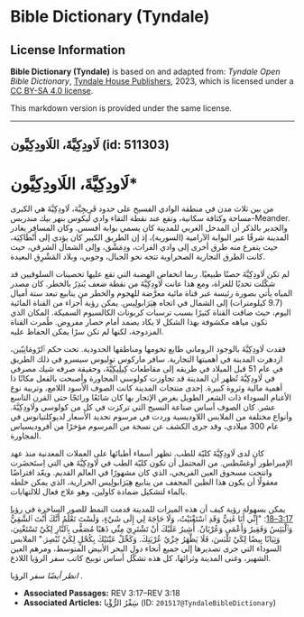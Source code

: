 # Bible Dictionary (Tyndale)

## License Information

**Bible Dictionary (Tyndale)** is based on and adapted from: _Tyndale Open Bible Dictionary_, [Tyndale House Publishers](https://tyndaleopenresources.com/), 2023, which is licensed under a [CC BY-SA 4.0 license](https://creativecommons.org/licenses/by-sa/4.0/legalcode.en).

This markdown version is provided under the same license.



--------------------------------

## لَاودِكِيَّةَ، اللَاودِكِيَّون (id: 511303)

لَاودِكِيَّةَ، اللَاودِكِيَّون\*
================================

من بين ثلاث مدن في منطقة الوادي الفسيح على حدود فَرِيجِيَّةَ، لَاودِكِيَّةَ هي الكبرى مساحة وكثافة سكانية، وتقع عند نقطة التقاء وادي ليكوس بنهر بيك مندريس\-Meander. والجدير بالذكر أن المدخل الغربي للمدينة كان يسمي بوابة أفسس. وكان المسافر يغادر المدينة شرقًا عبر البوابة الآرامية (السورية)، إذ إن الطريق الكبير كان يؤدي إلى أَنْطَاكِيَة، حيث يتفرع منه طرق أخرى إلى وادي الفرات، ودِمَشْق، وإلى الشمال الشرقي، حيث كانت الطرق التجارية الصحراوية تتجه نحو الجبال، وجوبي، وبلاد المَشْرِق البعيدة.

لم تكن لَاودِكِيَّةَ حصنًا طبيعيًا. ربما انخفاض الهضبة التي تقع عليها تحصينات السلوقيين قد شكّلت تحديًا للغزاة، ومع هذا عانت لَاودِكِيَّةَ من نقطة ضعف يُنذِرُ بالخطر. كان مصدر المياه يأتي بصورة رئيسة عبر قناة مائية معرَّضة للهجوم والخطر من ينابيع تبعد ستة أميال (9\.7 كيلومترات) إلى الشمال في اتجاه هِيَرَابولِيس. يمكن رؤية أجزاء من القناة المائية اليوم، حيث ضاقت القناة كثيرًا بسبب ترسبات كربونات الكالسيوم السميكة. المكان الذي تكون مياهه مكشوفة بهذا الشكل لا يكاد يصمد أمام حصار مفروض. طُمرت القناة المزدوجة، لكنها لم تكن سرًا يمكن الحفاظ عليه.

فقدت لَاودِكِيَّةَ بالوجود الروماني طابع تخومها ومناطقها الحدودية. تحت حكم ٱلرّومَانِيّين، ازدهرت المدينة في أهميتها التجارية. سافر ماركوس توليوس سيسرو في ذلك الطريق في عام 51 قبل الميلاد في طريقه إلى مقاطعات كِيلِيكِيَّةَ، وحقيقة صرفه شيك مصرفي في لَاودِكِيَّةَ تُظهر أن المدينة قد تجاوزت كولوسي المجاورة وأصبحت بالفعل مكانًا ذا أهمية مالية وثروة كبيرة. إحدى منتجات المدينة كانت الصوف الأسود اللامع، وتربية نوع الأغنام السوداء ذات الشعر الطويل بغرض الإتجار بها كان شائعًا ورائجًا حتى القرن التاسع عشر. كان الصوف أساس صناعة النسيج التي تركزت في كل من كولوسي ولَاودِكِيَّةَ. وأنواع مختلفة من الملابس اللاوديسية وردت في مرسوم تحديد الأسعار لديوكلتيانوس في عام 300 ميلادي، وقد جرى الكشف عن نسخة من المرسوم مؤخرًا من أفروديسياس المجاورة.

كان لدى لَاودِكِيَّةَ كليّة للطب. تظهر أسماء أطبائها على العملات المعدنية منذ عهد الإمبراطور أوغسْطس. من المحتمل أن تكون كليّة الطب في لَاودِكِيَّةَ هي التي اِستَحضَرت وانتجت مسحوق العين الفريجي، الذي كان مشهورًا في العالم القديم. ويعّد افتراضًا معقولًا أن يكون هذا الطين المجفف من ينابيع هِيَرَابولِيس الحرارية، الذي يمكن خلطه بالماء لتشكيل ضمادة كاولين، وهو علاج فعال للالتهابات.

يمكن بسهولة رؤية كيف أن هذه الميزات للمدينة قدمت النمط للصور الساخرة في [رؤيا 3:17–18](https://ref.ly/Rev3:17-Rev3:18): "إِنِّي أَنَا غَنِيٌّ وَقَدِ ٱسْتَغْنَيْتُ، وَلَا حَاجَةَ لِي إِلَى شَيْءٍ، وَلَسْتَ تَعْلَمُ أَنَّكَ أَنْتَ ٱلشَّقِيُّ وَٱلْبَئِسُ وَفَقِيرٌ وَأَعْمَى وَعُرْيَانٌ. أُشِيرُ عَلَيْكَ أَنْ تَشْتَرِيَ مِنِّي ذَهَبًا مُصَفًّى بِٱلنَّارِ لِكَيْ تَسْتَغْنِيَ، وَثِيَابًا بِيضًا لِكَيْ تَلْبَسَ، فَلَا يَظْهَرُ خِزْيُ عُرْيَتِكَ. وَكَحِّلْ عَيْنَيْكَ بِكُحْلٍ لِكَيْ تُبْصِرَ." الملابس السوداء التي جرى تصديرها إلى جميع أنحاء دول البحر الأبيض المتوسط، ومرهم العين الشهير، وغنى المدينة وثرائها، كل هذه تشكّل أساس توبيخ كاتب سفر الرؤيا اللاذع.

*انظر أيضًا* سفر الرؤيا .

* **Associated Passages:** REV 3:17–REV 3:18
* **Associated Articles:** سَِفْرُ الرُّؤْيا (ID: `201517@TyndaleBibleDictionary`)

